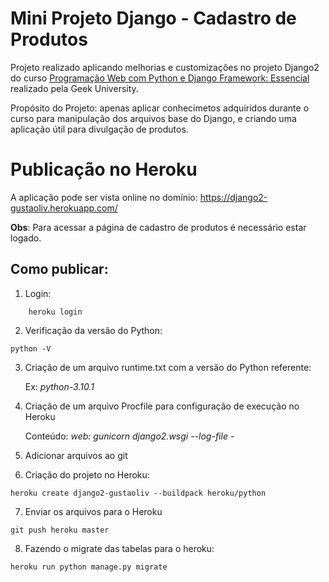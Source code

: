 # Mini Projeto Django - Cadastro de Produtos
Projeto realizado aplicando melhorias e customizações no projeto Django2 do curso [Programação Web com Python e Django Framework: Essencial](https://www.udemy.com/course/programacao-web-com-django-framework-do-basico-ao-avancado/) realizado pela Geek University.

Propósito do Projeto: apenas aplicar conhecimetos adquiridos durante o curso para manipulação dos arquivos base do Django, e criando uma aplicação útil para divulgação de produtos.


# Publicação no Heroku
A aplicação pode ser vista online no domínio: https://django2-gustaoliv.herokuapp.com/

**Obs**: Para acessar a página de cadastro de produtos é necessário estar logado.

## Como publicar:

1. Login:
```
    heroku login 
```

2. Verificação da versão do Python:
```
python -V
```
3. Criação de um arquivo runtime.txt com a versão do Python referente:
    
    Ex: *python-3.10.1*

4. Criação de um arquivo Procfile para configuração de execução no Heroku
    
    Conteúdo: *web: gunicorn django2.wsgi --log-file -*

5. Adicionar arquivos ao git
   
6. Criação do projeto no Heroku:
```
heroku create django2-gustaoliv --buildpack heroku/python
```
7. Enviar os arquivos para o Heroku
```
git push heroku master
```

8. Fazendo o migrate das tabelas para o heroku:
```
heroku run python manage.py migrate
```
